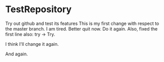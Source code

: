 # TestRepository
Try out github and test its features 
This is my first change with respect to the master branch. 
I am tired. Better quit now. 
Do it again. Also, fixed the first line also: try -> Try. 

I think I'll change it again. 

And again. 

